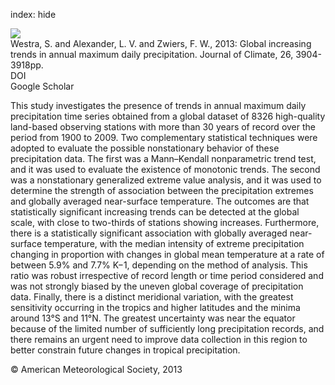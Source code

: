 index: hide

<div class="Citation">
    <div class="Citation-thumb CitationThumb-linked"  data-href="https://doi.org/10.1175/jcli-d-12-00502.1">
      <img src="https://static.claimspace.cloud/climate-study-static/refs/thumbs/7/Westra_et_al_2013-thumb.png" />
    </div>

  <div class="Citation-body">
    <div class="Citation-text">Westra, S. and Alexander, L. V. and Zwiers, F. W., 2013: Global increasing trends in annual maximum daily precipitation. <span class="Article-journal">Journal of Climate, </span><span class="Article-volume">26, </span>3904-3918pp.</div>
    <div class="Citation-links">
      <div class="CitationLink" data-href="https://doi.org/10.1175/jcli-d-12-00502.1">
        <div class="CitationLink-icon CitationLink-Doi"></div>
        <div class="CitationLink-text">DOI</div>
      </div>
      <div class="CitationLink" data-href="https://scholar.google.com/scholar?q=10.1175/jcli-d-12-00502.1">
        <div class="CitationLink-icon CitationLink-Scholar"></div>
        <div class="CitationLink-text">Google Scholar</div>
      </div>
    </div>
  </div>
</div>

This study investigates the presence of trends in annual maximum daily precipitation time series obtained from a global dataset of 8326 high-quality land-based observing stations with more than 30 years of record over the period from 1900 to 2009. Two complementary statistical techniques were adopted to evaluate the possible nonstationary behavior of these precipitation data. The first was a Mann–Kendall nonparametric trend test, and it was used to evaluate the existence of monotonic trends. The second was a nonstationary generalized extreme value analysis, and it was used to determine the strength of association between the precipitation extremes and globally averaged near-surface temperature. The outcomes are that statistically significant increasing trends can be detected at the global scale, with close to two-thirds of stations showing increases. Furthermore, there is a statistically significant association with globally averaged near-surface temperature, with the median intensity of extreme precipitation changing in proportion with changes in global mean temperature at a rate of between 5.9% and 7.7% K−1, depending on the method of analysis. This ratio was robust irrespective of record length or time period considered and was not strongly biased by the uneven global coverage of precipitation data. Finally, there is a distinct meridional variation, with the greatest sensitivity occurring in the tropics and higher latitudes and the minima around 13°S and 11°N. The greatest uncertainty was near the equator because of the limited number of sufficiently long precipitation records, and there remains an urgent need to improve data collection in this region to better constrain future changes in tropical precipitation.

<div class="Citation-copy">
&copy; American Meteorological Society, 2013
</div>